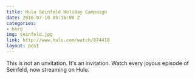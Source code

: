 ```yaml
---
title: Hulu Seinfeld Holiday Campaign
date: 2016-07-10 05:16:00 Z
categories:
- hero
img: seinfeld.jpg
link: http://www.hulu.com/watch/874418
layout: post
---
```


This is not an unvitation. It's an invitation. Watch every joyous episode of Seinfeld, now streaming on Hulu. 
